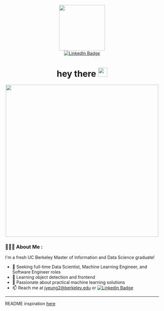 
<div id="header" align="center">
  <img src="https://media.giphy.com/media/k0ijJhqrUP4T2EvmJ1/giphy.gif" width="150"/>

  <div id="badges" align="center">
    <a href="https://www.linkedin.com/in/jeremyyeung1/">
      <img src="https://img.shields.io/badge/LinkedIn-blue?style=for-the-badge&logo=linkedin&logoColor=white" alt="LinkedIn Badge"/>
    </a>
  </div>

  <div id="counter" align="center">
    <img src="https://komarev.com/ghpvc/?username=jyeung2&style=flat-square&color=blue" alt="" />
  </div>

  <h1 align="center">
    hey there
    <img src="https://media.giphy.com/media/hvRJCLFzcasrR4ia7z/giphy.gif" width="30px"/>
  </h1>
</div>

<div id="header1" align="center">
  <img src="https://www.dataquest.io/wp-content/uploads/2019/05/what-is-data-science-1.jpg" width="500"/>
</div>

### 👨🏻‍💻 About Me : 
I'm a fresh UC Berkeley Master of Information and Data Science graduate!
- 🔭 Seeking full-time Data Scientist, Machine Learning Engineer, and Software Engineer roles
- 🌱 Learning object detection and frontend
- 🤘 Passionate about practical machine learning solutions
- 📫 Reach me at jyeung2@berkeley.edu or [![Linkedin Badge](https://img.shields.io/badge/LinkedIn-blue?style=flat&logo=Linkedin&logoColor=white)](https://www.linkedin.com/in/jeremyyeung1/)

---

README inspiration [here](https://www.sitepoint.com/github-profile-readme/)
